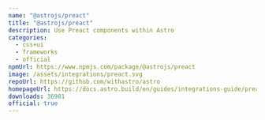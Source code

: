 ```yaml
---
name: "@astrojs/preact"
title: "@astrojs/preact"
description: Use Preact components within Astro
categories:
  - css+ui
  - frameworks
  - official
npmUrl: https://www.npmjs.com/package/@astrojs/preact
image: /assets/integrations/preact.svg
repoUrl: https://github.com/withastro/astro
homepageUrl: https://docs.astro.build/en/guides/integrations-guide/preact/
downloads: 36981
official: true
---
```

